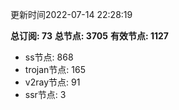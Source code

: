 更新时间2022-07-14 22:28:19

**总订阅: 73**
**总节点: 3705**
**有效节点: 1127**
- ss节点: 868
- trojan节点: 165
- v2ray节点: 91
- ssr节点: 3
